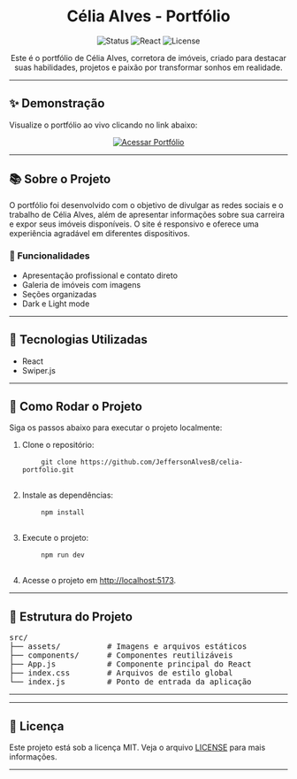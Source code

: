 <h1 align="center">Célia Alves - Portfólio</h1>

<p align="center">
  <img src="https://img.shields.io/badge/Status-Concluído%20e%20Hospedado-green?style=flat-square" alt="Status">
  <img src="https://img.shields.io/badge/React-18.3.1-blue?style=flat-square&logo=react" alt="React">
  <img src="https://img.shields.io/badge/License-MIT-blue?style=flat-square" alt="License">
</p>

<p align="center">
  Este é o portfólio de Célia Alves, corretora de imóveis, criado para destacar suas habilidades, projetos e paixão por transformar sonhos em realidade.
</p>

---

<h2>✨ Demonstração</h2>
<p>Visualize o portfólio ao vivo clicando no link abaixo:</p>
<p align="center">
  <a href="https://celiaportfolio.netlify.app/" target="_blank">
    <img src="https://img.shields.io/badge/Acessar%20Portfólio-Azul?style=flat-square&logo=googlechrome" alt="Acessar Portfólio">
  </a>
</p>

---

<h2>📚 Sobre o Projeto</h2>
<p>
  O portfólio foi desenvolvido com o objetivo de divulgar as redes sociais e o trabalho de Célia Alves, além de apresentar informações sobre sua carreira e expor seus imóveis disponíveis. 
  O site é responsivo e oferece uma experiência agradável em diferentes dispositivos.
</p>

<h3>🔑 Funcionalidades</h3>
<ul>
  <li>Apresentação profissional e contato direto</li>
  <li>Galeria de imóveis com imagens</li>
  <li>Seções organizadas</li>
  <li>Dark e Light mode</li>
</ul>

---

<h2>🚀 Tecnologias Utilizadas</h2>
<ul>
  <li>React</li>
  <li>Swiper.js</li>
</ul>

---

<h2>🔧 Como Rodar o Projeto</h2>
<p>Siga os passos abaixo para executar o projeto localmente:</p>
<ol>
  <li>Clone o repositório:</li>
  <pre>
    <code>git clone https://github.com/JeffersonAlvesB/celia-portfolio.git</code>
  </pre>
  <li>Instale as dependências:</li>
  <pre>
    <code>npm install</code>
  </pre>
  <li>Execute o projeto:</li>
  <pre>
    <code>npm run dev</code>
  </pre>
  <li>Acesse o projeto em <a href="http://localhost:5173" target="_blank">http://localhost:5173</a>.</li>
</ol>


---

<h2>📂 Estrutura do Projeto</h2>
<pre>
src/
├── assets/          # Imagens e arquivos estáticos
├── components/      # Componentes reutilizáveis
├── App.js           # Componente principal do React
├── index.css        # Arquivos de estilo global
└── index.js         # Ponto de entrada da aplicação
</pre>

---



---

<h2>📄 Licença</h2>
<p>Este projeto está sob a licença MIT. Veja o arquivo <a href="https://github.com/JeffersonAlvesB/celia-portfolio/blob/main/LICENSE" target="_blank">LICENSE</a> para mais informações.</p>

---




